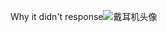 Why it didn't response![戴耳机头像](https://user-images.githubusercontent.com/76390399/125931380-20acbe74-458d-45dd-ae90-abd9dd4047fa.jpg)
